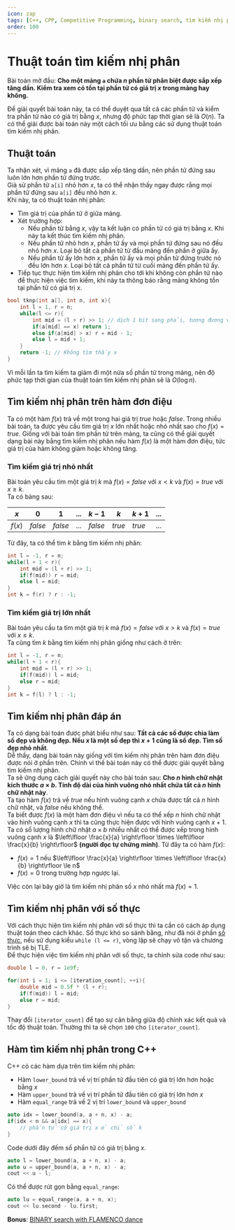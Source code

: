 ```yaml
---
icon: zap
tags: [C++, CPP, Competitive Programming, binary search, tìm kiếm nhị phân]
order: 100
---
```

# Thuật toán tìm kiếm nhị phân

Bài toán mở đầu: **Cho một mảng `a` chứa $n$ phần tử phân biệt được sắp xếp tăng dần. Kiểm tra xem có tồn tại phần tử có giá trị $x$ trong mảng hay không.**

Để giải quyết bài toán này, ta có thể duyệt qua tất cả các phần tử và kiểm tra phần tử nào có giá trị bằng $x$, nhưng độ phức tạp thời gian sẽ là $O(n)$. Ta có thể giải được bài toán này một cách tối ưu bằng các sử dụng thuật toán tìm kiếm nhị phân.

## Thuật toán

Ta nhận xét, vì mảng `a` đã được sắp xếp tăng dần, nên phần tử đứng sau luôn lớn hơn phần tử đứng trước.<br>
Giả sử phần tử `a[i]` nhỏ hơn $x$, ta có thể nhận thấy ngay được rằng mọi phần tử đứng sau `a[i]` đều nhỏ hơn $x$.<br>
Khi này, ta có thuật toán nhị phân:
- Tìm giá trị của phần tử ở giữa mảng.
- Xét trường hợp:
	- Nếu phần tử bằng $x$, vậy ta kết luận có phần tử có giá trị bằng $x$. Khi này ta kết thúc tìm kiếm nhị phân. 
	- Nếu phần tử nhỏ hơn $x$, phần tử ấy và mọi phần tử đứng sau nó đều nhỏ hơn $x$. Loại bỏ tất cả phần tử từ đầu mảng đến phần ở giữa ấy. 
	- Nếu phần tử ấy lớn hơn $x$, phần tử ấy và mọi phần tử đứng trước nó đều lớn hơn $x$. Loại bỏ tất cả phần tử từ cuối mảng đến phần tử ấy. 
- Tiếp tục thực hiện tìm kiếm nhị phân cho tới khi không còn phần tử nào để thực hiện việc tìm kiếm, khi này ta thông báo rằng mảng không tồn tại phần tử có giá trị $x$.

```C++
bool tknp(int a[], int n, int x){
	int l = 1, r = n;
	while(l <= r){
		int mid = (l + r) >> 1; // dịch 1 bit sang phải, tương đương với `(l + r) / 2`
		if(a[mid] == x) return 1;
		else if(a[mid] > x) r = mid - 1;
		else l = mid + 1;
	}
	return -1; // Không tìm thấy x
}
``` 
Vì mỗi lần ta tìm kiếm ta giảm đi một nửa số phần tử trong mảng, nên độ phức tạp thời gian của thuật toán tìm kiếm nhị phân sẽ là $O(\log{n})$.

## Tìm kiếm nhị phân trên hàm đơn điệu

Ta có một hàm $f(x)$ trả về một trong hai giá trị $true$ hoặc $false$. Trong nhiều bài toán, ta được yêu cầu tìm giá trị $x$ lớn nhất hoặc nhỏ nhất sao cho $f(x) = true$. Giống với bài toán tìm phần tử trên mảng, ta cũng có thể giải quyết dạng bài này bằng tìm kiếm nhị phân nếu hàm $f(x)$ là một hàm đơn điệu, tức giá trị của hàm không giảm hoặc không tăng.

### Tìm kiếm giá trị nhỏ nhất

Bài toán yêu cầu tìm một giá trị $k$ mà $f(x) = false$ với $x \lt k$ và $f(x) = true$ với $x \ge k$.<br>
Ta có bảng sau:

|$x$|$0$|$1$|...|$k - 1$|$k$|$k + 1$|...|
|---|---|---|---|---|---|---|---|
|$f(x)$|$false$|$false$|...|$false$|$true$|$true$|...|

Từ đây, ta có thể tìm $k$ bằng tìm kiếm nhị phân:

```C++
int l = -1, r = n;
while(l + 1 < r){
	int mid = (l + r) >> 1; 
	if(f(mid)) r = mid;
	else l = mid;
}
int k = f(r) ? r : -1;
```
### Tìm kiếm giá trị lớn nhất

Bài toán yêu cầu ta tìm một giá trị $k$ mà $f(x) = false$ với $x \gt k$ và $f(x) = true$ với $x \le k$.<br>
Ta cũng tìm $k$ bằng tìm kiếm nhị phân giống như cách ở trên:

```C++
int l = -1, r = n;
while(l + 1 < r){
	int mid = (l + r) >> 1; 
	if(f(mid)) l = mid;
	else r = mid;
}
int k = f(l) ? l : -1;
```

## Tìm kiếm nhị phân đáp án

Ta có dạng bài toán được phát biểu như sau: **Tất cả các số được chia làm số đẹp và không đẹp. Nếu $x$ là một số đẹp thì $x + 1$ cũng là số đẹp. Tìm số đẹp nhỏ nhất**.<br>
Dễ thấy, dạng bài toán này giống với tìm kiếm nhị phân trên hàm đơn điệu được nói ở phần trên. Chính vì thế bài toán này có thể được giải quyết bằng tìm kiếm nhị phân.<br>
Ta sẽ ứng dụng cách giải quyết này cho bài toán sau: **Cho $n$ hình chữ nhật kích thước $a \times b$. Tính độ dài của hình vuông nhỏ nhất chứa tất cả $n$ hình chữ nhật này**.<br>
Ta tạo hàm $f(x)$ trả về $true$ nếu hình vuông cạnh $x$ chứa được tất cả $n$ hình chữ nhật, và $false$ nếu không thể.<br>
Ta biết được $f(x)$ là một hàm đơn điệu vì nếu ta có thể xếp $n$ hình chữ nhật vào hình vuông cạnh $x$ thì ta cũng thực hiện được với hình vuông cạnh $x + 1$.<br>
Ta có số lượng hình chữ nhật $a \times b$ nhiều nhất có thể được xếp trong hình vuông cạnh $x$ là $\left\lfloor \frac{x}{a} \right\rfloor \times \left\lfloor \frac{x}{b} \right\rfloor$ **(người đọc tự chứng minh)**. Từ đây ta có hàm $f(x)$:
- $f(x) = 1$ nếu $\left\lfloor \frac{x}{a} \right\rfloor \times \left\lfloor \frac{x}{b} \right\rfloor \le n$
- $f(x) = 0$ trong trường hợp ngược lại.

Việc còn lại bây giờ là tìm kiếm nhị phân số $x$ nhỏ nhất mà $f(x) = 1$.

## Tìm kiếm nhị phân với số thực
Với cách thực hiện tìm kiếm nhị phân với số thực thì ta cần có cách áp dụng thuật toán theo cách khác. Số thực khó so sánh bằng, như đã nói ở phần [số thực](/handbook/programming/data-types.md#số-thực), nếu sử dụng kiểu `while (l <= r)`, vòng lặp sẽ chạy vô tận và chương trình sẽ bị TLE.<br>
Để thực hiện việc tìm kiếm nhị phân với số thực, ta chỉnh sửa code như sau:
```C++
double l = 0, r = 1e9f;

for(int i = 1; i <= [iteration_count]; ++i){
	double mid = 0.5f * (l + r);
	if(f(mid)) l = mid;
	else r = mid;
}
```
Thay đổi `[iterator_count]` để tạo sự cân bằng giữa độ chính xác kết quả và tốc độ thuật toán. Thường thì ta sẽ chọn `100` cho `[iterator_count]`.
## Hàm tìm kiếm nhị phân trong C++
C++ có các hàm dựa trên tìm kiếm nhị phân:
- Hàm `lower_bound` trả về vị trí phần tử đầu tiên có giá trị lớn hơn hoặc bằng $x$
- Hàm `upper_bound` trả về vị trí phần tử đầu tiên có giá trị lớn hơn $x$
- Hàm `equal_range` trả về $2$ vị trí `lower_bound` và `upper_bound`

```C++
auto idx = lower_bound(a, a + n, x) - a;
if(idx < n && a[idx] == x){
	// phần tử có giá trị x ở chỉ số k
}
```
Code dưới đây đếm số phần tử có giá trị bằng $x$.
```C++
auto l = lower_bound(a, a + n, x) - a;
auto u = upper_bound(a, a + n, x) - a;
cout << u - l;
```
Có thể được rút gọn bằng `equal_range`:
```C++
auto lu = equal_range(a, a + n, x);
cout << lu.second - lu.first;
```

**Bonus**: [BINARY search with FLAMENCO dance](https://www.youtube.com/watch?v=iP897Z5Nerk)
